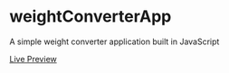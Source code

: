 # weightConverterApp
A simple weight converter application built in JavaScript

[Live Preview](https://unruffled-varahamihira-8d580e.netlify.app/)
